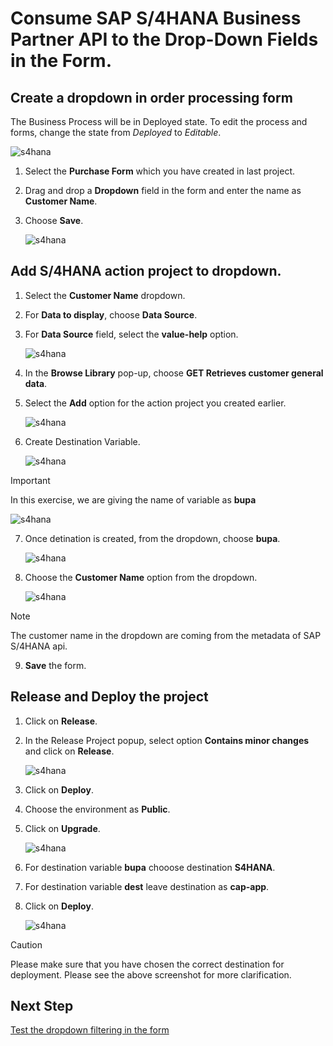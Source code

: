 # Consume SAP S/4HANA Business Partner API to the Drop-Down Fields in the Form.

## Create a dropdown in order processing form

The Business Process will be in Deployed state. To edit the process and forms, change the state from *Deployed* to *Editable*.

![s4hana](./images/editable.png)

1. Select the **Purchase Form** which you have created in last project.

2. Drag and drop a **Dropdown** field in the form and enter the name as **Customer Name**.

3. Choose **Save**.

    ![s4hana](../s4hana/images/form.png)


## Add S/4HANA action project to dropdown.

1. Select the **Customer Name** dropdown.

2. For **Data to display**, choose **Data Source**.

3. For **Data Source** field, select the **value-help** option.

    ![s4hana](../s4hana/images/chosesource.png)

4. In the **Browse Library** pop-up, choose **GET Retrieves customer general data**.

5. Select the **Add** option for the action project you created earlier.

    ![s4hana](../s4hana/images/chooseaction.png)

6. Create Destination Variable.

    ![s4hana](../s4hana/images/createdest.png)

> [!IMPORTANT]  
> In this exercise, we are giving the name of variable as **bupa**

![s4hana](../s4hana/images/createbupa.png)

7. Once detination is created, from the dropdown, choose **bupa**.

    ![s4hana](../s4hana/images/bupa.png)

8. Choose the **Customer Name** option from the dropdown.

    ![s4hana](../s4hana/images/custname.png)

> [!NOTE]  
> The customer name in the dropdown are coming from the metadata of SAP S/4HANA api.

9. **Save** the form.

## Release and Deploy the project

1. Click on **Release**.

2. In the Release Project popup, select option **Contains minor changes** and click on **Release**.

    ![s4hana](../s4hana/images/release1.png)

3. Click on **Deploy**.

4. Choose the environment as **Public**.

5. Click on **Upgrade**.

    ![s4hana](../s4hana/images/release2.png)

6. For destination variable **bupa** chooose destination **S4HANA**.

7. For destination variable **dest** leave destination as **cap-app**.

8. Click on **Deploy**.

    ![s4hana](../s4hana/images/dest.png)

> [!CAUTION]
> Please make sure that you have chosen the correct destination for deployment. Please see the above screenshot for more clarification.

## Next Step

[Test the dropdown filtering in the form](../s4hane2e/README.md)




